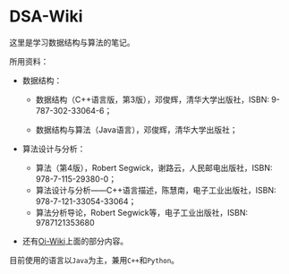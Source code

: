 # DSA-Wiki

这里是学习数据结构与算法的笔记。

所用资料：



- 数据结构：
	- 数据结构（C++语言版，第3版），邓俊辉，清华大学出版社，ISBN: 9-787-302-33064-6；

	- 数据结构与算法（Java语言），邓俊辉，清华大学出版社；

- 算法设计与分析：
	- 算法（第4版），Robert Segwick，谢路云，人民邮电出版社，ISBN: 978-7-115-29380-0；
	- 算法设计与分析——C++语言描述，陈慧南，电子工业出版社，ISBN: 978-7-121-33054-33064；
	- 算法分析导论，Robert Segwick等，电子工业出版社，ISBN: 9787121353680



- 还有[Oi-Wiki](https://oi-wiki.org)上面的部分内容。



目前使用的语言以`Java`为主，兼用`C++`和`Python`。
